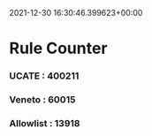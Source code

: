 2021-12-30 16:30:46.399623+00:00
# Rule Counter 
 ### UCATE : 400211

 ### Veneto : 60015

 ### Allowlist : 13918